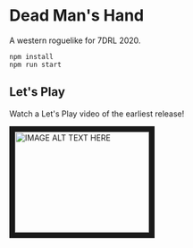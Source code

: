 # Dead Man's Hand

A western roguelike for 7DRL 2020.

```
npm install
npm run start
```

## Let's Play

Watch a Let's Play video of the earliest release!

<a href="http://www.youtube.com/watch?feature=player_embedded&v=CLO-OsLQmhc
" target="_blank"><img src="http://img.youtube.com/vi/CLO-OsLQmhc/0.jpg" 
alt="IMAGE ALT TEXT HERE" width="240" height="180" border="10" /></a>

